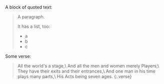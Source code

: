 A block of quoted text:

> A paragraph.
> 
> It has a list, too:
> 
> - a
> - b
> - c

Some verse:

> All the world's a stage,\\
> And all the men and women merely Players;\\
> They have their exits and their entrances,\\
> And one man in his time plays many parts,\\
> His Acts being seven ages.
{:.verse}